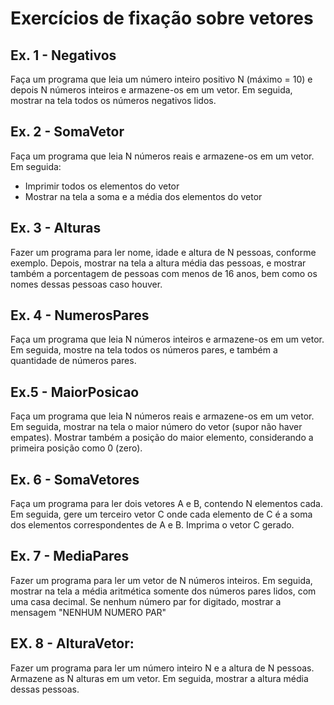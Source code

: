 # Exercícios de fixação sobre vetores 
## Ex. 1 - Negativos
Faça um programa que leia um número inteiro positivo N (máximo = 10) e depois N números inteiros e armazene-os em um vetor. Em seguida, mostrar na tela todos os números negativos lidos.

## Ex. 2 - SomaVetor
Faça um programa que leia N números reais e armazene-os em um vetor. Em seguida: 
- Imprimir todos os elementos do vetor 
- Mostrar na tela a soma e a média dos elementos do vetor

## Ex. 3 - Alturas
Fazer um programa para ler nome, idade e altura de N pessoas, conforme exemplo. Depois, mostrar na tela a altura média das pessoas, e mostrar também a porcentagem de pessoas com menos de 16 anos, bem como os nomes dessas pessoas caso houver. 

## Ex. 4 - NumerosPares
Faça um programa que leia N números inteiros e armazene-os em um vetor. Em seguida, mostre na tela todos os números pares, e também a quantidade de números pares. 

## Ex.5 - MaiorPosicao
Faça um programa que leia N números reais e armazene-os em um vetor. Em seguida, mostrar na tela o maior número do vetor (supor não haver empates). Mostrar também a posição do maior elemento, considerando a primeira posição como 0 (zero). 

## Ex. 6 - SomaVetores
Faça um programa para ler dois vetores A e B, contendo N elementos cada. Em seguida, gere um terceiro vetor C onde cada elemento de C é a soma dos elementos correspondentes de A e B. Imprima o vetor C gerado. 

## Ex. 7 - MediaPares
Fazer um programa para ler um vetor de N números inteiros. Em seguida, mostrar na tela a média aritmética somente dos números pares lidos, com uma casa decimal. Se nenhum número par for digitado, mostrar a mensagem "NENHUM NUMERO PAR"

## EX. 8 - AlturaVetor:
Fazer um programa para ler um número inteiro N e a altura de N
pessoas. Armazene as N alturas em um vetor. Em seguida, mostrar a
altura média dessas pessoas.

